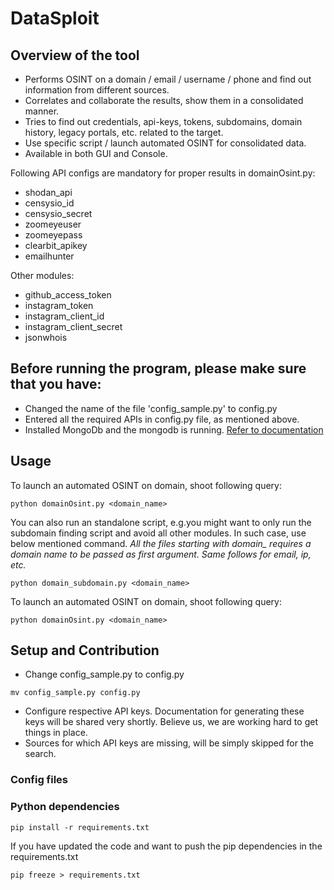 # DataSploit

## Overview of the tool
* Performs OSINT on a domain / email / username / phone and find out information from different sources.
* Correlates and collaborate the results, show them in a consolidated manner. 
* Tries to find out credentials, api-keys, tokens, subdomains, domain history, legacy portals, etc. related to the target. 
* Use specific script / launch automated OSINT for consolidated data.
* Available in both GUI and Console.
 
Following API configs are mandatory for proper results in domainOsint.py:
* shodan_api
* censysio_id
* censysio_secret
* zoomeyeuser
* zoomeyepass
* clearbit_apikey
* emailhunter

Other modules:
* github_access_token
* instagram_token
* instagram_client_id
* instagram_client_secret
* jsonwhois


## Before running the program, please make sure that you have:
* Changed the name of the file 'config_sample.py' to config.py
* Entered all the required APIs in config.py file, as mentioned above. 
* Installed MongoDb and the mongodb is running. [Refer to documentation](https://docs.mongodb.com/manual/installation/)


## Usage
To launch an automated OSINT on domain, shoot following query:

```
python domainOsint.py <domain_name>
```
You can also run an standalone script, e.g.you might want to only run the subdomain finding script and avoid all other modules. In such case, use below mentioned command. *All the files starting with domain_ requires a domain name to be passed as first argument. Same follows for email, ip, etc.*

```
python domain_subdomain.py <domain_name>
```

To launch an automated OSINT on domain, shoot following query:

```
python domainOsint.py <domain_name>
```

## Setup and Contribution
* Change config_sample.py to config.py
```
mv config_sample.py config.py
```
* Configure respective API keys. Documentation for generating these keys will be shared very shortly. Believe us, we are working hard to get things in place. 
* Sources for which API keys are missing, will be simply skipped for the search. 

### Config files

### Python dependencies

```
pip install -r requirements.txt
```

If you have updated the code and want to push the pip dependencies in the requirements.txt 

```
pip freeze > requirements.txt
```

